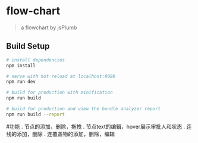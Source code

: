 # flow-chart

> a flowchart by jsPlumb

## Build Setup

``` bash
# install dependencies
npm install

# serve with hot reload at localhost:8080
npm run dev

# build for production with minification
npm run build

# build for production and view the bundle analyzer report
npm run build --report
```
#功能
. 节点的添加，删除，拖拽
. 节点text的编辑，hover展示审批人和状态
. 连线的添加，删除
. 连覆盖物的添加，删除，编辑
